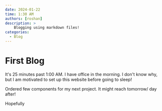 ```yaml
---
date: 2024-01-22
time: 1:30 AM
authors: [roshan]
description: >
    Blogging using markdown files!
categories:
  - Blog
---
```


# First Blog
It's 25 minutes past 1:00 AM. I have office in the morning. I don't know why, but I am motivated to set up this website before going to sleep!
<!-- more -->
Ordered few components for my next project. It might reach tomorrow/ day after!

Hopefully
